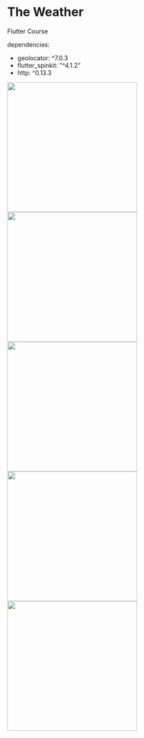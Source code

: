
# The Weather

Flutter Course

dependencies:
  * geolocator: ^7.0.3
  * flutter_spinkit: "^4.1.2"
  * http: ^0.13.3

<img src="https://user-images.githubusercontent.com/50651962/118377994-e5a70a80-b5e5-11eb-84e1-6fc4e2ee9cb8.png" width="300"> <img src="https://user-images.githubusercontent.com/50651962/118377694-138b4f80-b5e4-11eb-96ec-c088ea70b773.png" width="300"> <img src="https://user-images.githubusercontent.com/50651962/118377696-16864000-b5e4-11eb-8dbb-a5aa0c08dac4.png" width="300"> <img src="https://user-images.githubusercontent.com/50651962/118377705-1ede7b00-b5e4-11eb-9f12-9a4bbf8605a9.png" width="300"> <img src="https://user-images.githubusercontent.com/50651962/118377709-23a32f00-b5e4-11eb-8418-f3f74e158874.png" width="300"> 


